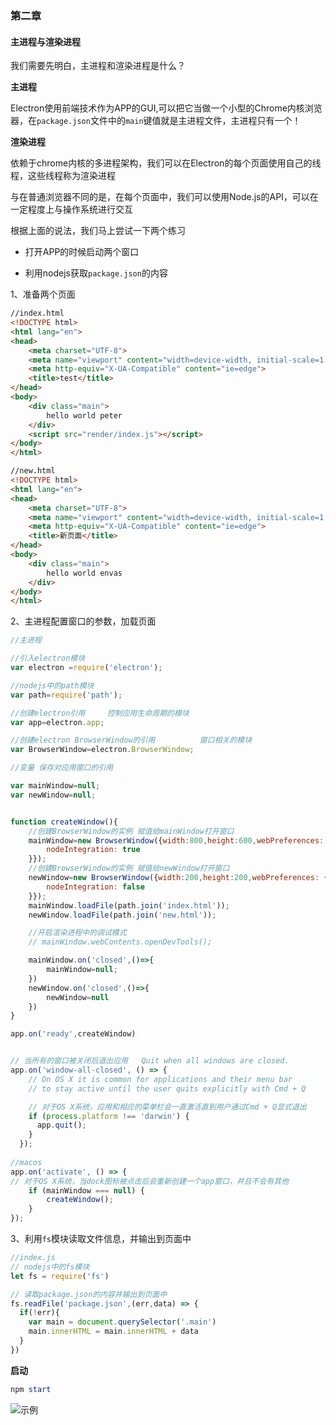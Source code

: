 ### 第二章

#### 主进程与渲染进程

我们需要先明白，主进程和渲染进程是什么？



**主进程**

Electron使用前端技术作为APP的GUI,可以把它当做一个小型的Chrome内核浏览器，在`package.json`文件中的`main`键值就是主进程文件，主进程只有一个！

**渲染进程**

依赖于chrome内核的多进程架构，我们可以在Electron的每个页面使用自己的线程，这些线程称为渲染进程

与在普通浏览器不同的是，在每个页面中，我们可以使用Node.js的API，可以在一定程度上与操作系统进行交互



根据上面的说法，我们马上尝试一下两个练习

- 打开APP的时候启动两个窗口

- 利用nodejs获取`package.json`的内容

1、准备两个页面

```html
//index.html
<!DOCTYPE html>
<html lang="en">
<head>
    <meta charset="UTF-8">
    <meta name="viewport" content="width=device-width, initial-scale=1.0">
    <meta http-equiv="X-UA-Compatible" content="ie=edge">
    <title>test</title>
</head>
<body>
    <div class="main">
        hello world peter
    </div>
    <script src="render/index.js"></script>
</body>
</html>
```

```html
//new.html
<!DOCTYPE html>
<html lang="en">
<head>
    <meta charset="UTF-8">
    <meta name="viewport" content="width=device-width, initial-scale=1.0">
    <meta http-equiv="X-UA-Compatible" content="ie=edge">
    <title>新页面</title>
</head>
<body>
    <div class="main">
        hello world envas
    </div>
</body>
</html>
```
2、主进程配置窗口的参数，加载页面

```javascript
//主进程

//引入electron模块
var electron =require('electron');

//nodejs中的path模块
var path=require('path');

//创建electron引用     控制应用生命周期的模块
var app=electron.app;     

//创建electron BrowserWindow的引用          窗口相关的模块
var BrowserWindow=electron.BrowserWindow;

//变量 保存对应用窗口的引用

var mainWindow=null;
var newWindow=null;


function createWindow(){
    //创建BrowserWindow的实例 赋值给mainWindow打开窗口   
    mainWindow=new BrowserWindow({width:800,height:600,webPreferences: {
        nodeIntegration: true
    }}); 
    //创建BrowserWindow的实例 赋值给newWindow打开窗口 
    newWindow=new BrowserWindow({width:200,height:200,webPreferences: {
        nodeIntegration: false
    }}); 
    mainWindow.loadFile(path.join('index.html'));
    newWindow.loadFile(path.join('new.html'));

    //开启渲染进程中的调试模式
    // mainWindow.webContents.openDevTools();

    mainWindow.on('closed',()=>{
        mainWindow=null;
    })    
    newWindow.on('closed',()=>{
        newWindow=null
    })
}

app.on('ready',createWindow)


// 当所有的窗口被关闭后退出应用   Quit when all windows are closed.
app.on('window-all-closed', () => {
    // On OS X it is common for applications and their menu bar
    // to stay active until the user quits explicitly with Cmd + Q

    // 对于OS X系统，应用和相应的菜单栏会一直激活直到用户通过Cmd + Q显式退出
    if (process.platform !== 'darwin') {
      app.quit();
    }
  });
  
//macos
app.on('activate', () => {
// 对于OS X系统，当dock图标被点击后会重新创建一个app窗口，并且不会有其他
    if (mainWindow === null) {
        createWindow();
    }
});
```

3、利用`fs`模块读取文件信息，并输出到页面中

```javascript
//index.js
// nodejs中的fs模块
let fs = require('fs')

// 读取package.json的内容并输出到页面中
fs.readFile('package.json',(err,data) => {
  if(!err){
    var main = document.querySelector('.main')
    main.innerHTML = main.innerHTML + data
  }
})
```


**启动**

```powershell
npm start
```

![示例](https://s2.ax1x.com/2019/05/06/EDhKhD.png)



